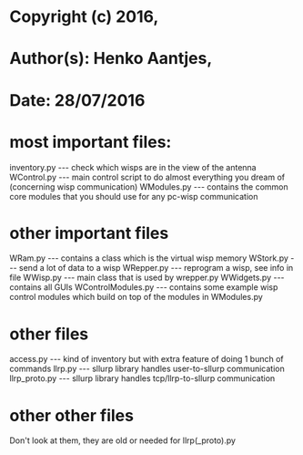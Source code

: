 #  Copyright (c) 2016,                                                                              #
# Author(s): Henko Aantjes,                                                                         #                 
# Date: 28/07/2016                                                                                  #

# most important files:
inventory.py --- check which wisps are in the view of the antenna
WControl.py --- main control script to do almost everything you dream of (concerning wisp communication)
WModules.py --- contains the common core modules that you should use for any pc-wisp communication

# other important files
WRam.py --- contains a class which is the virtual wisp memory
WStork.py --- send a lot of data to a wisp
WRepper.py --- reprogram a wisp, see info in file
WWisp.py --- main class that is used by wrepper.py
WWidgets.py --- contains all GUIs
WControlModules.py --- contains some example wisp control modules which build on top of the modules in WModules.py


# other files
access.py --- kind of inventory but with extra feature of doing 1 bunch of commands
llrp.py --- sllurp library handles user-to-sllurp communication
llrp_proto.py --- sllurp library handles tcp/llrp-to-sllurp communication

# other other files
Don't look at them, they are old or needed for llrp(_proto).py
